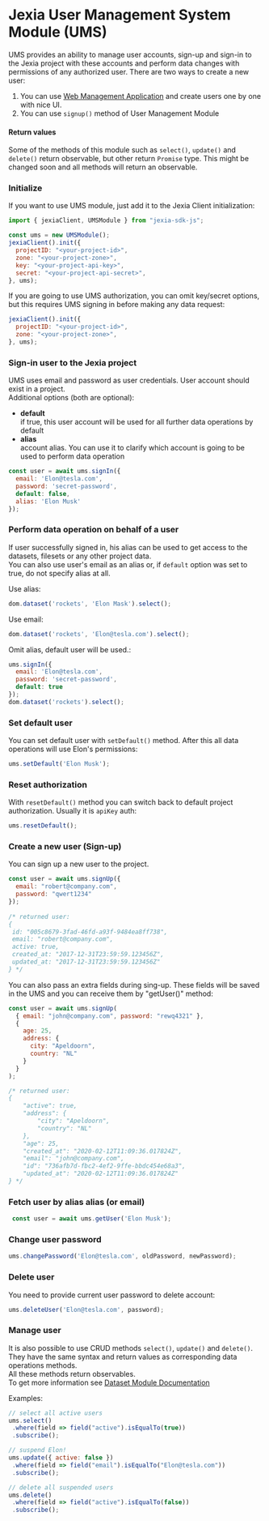 # Jexia User Management System Module (UMS) 
UMS provides an ability to manage user accounts, sign-up and sign-in to the Jexia project with these accounts and perform  data changes with permissions of any authorized user. There are two ways to create a new user:   
  
1. You can use [Web Management Application](https://docs.jexia.com/getting-started/user-management/) and create  users one by one with nice UI.   
2. You can use `signup()` method of User Management Module  
  
#### Return values
Some of the methods of this module such as `select()`, `update()` and `delete()` return observable, but other return `Promise` type. This might be changed soon and all methods will return an observable.  
  
### Initialize
If you want to use UMS module, just add it to the Jexia Client initialization:
```javascript
import { jexiaClient, UMSModule } from "jexia-sdk-js";

const ums = new UMSModule();
jexiaClient().init({
  projectID: "<your-project-id>",
  zone: "<your-project-zone>",
  key: "<your-project-api-key>",
  secret: "<your-project-api-secret>",
}, ums);
```
 If you are going to use UMS authorization, you can omit key/secret options,
 but this requires UMS signing in before making any data request:
```javascript
jexiaClient().init({
  projectID: "<your-project-id>",
  zone: "<your-project-zone>",
}, ums);
```

### Sign-in user to the Jexia project  
UMS uses email and password as user credentials. User account should exist in a project.    
Additional options (both are optional):  
- **default**  
  if true, this user account will be used for all further data operations by default  
- **alias**  
  account alias. You can use it to clarify which account is going to be used to perform data operation  
   
```javascript 
const user = await ums.signIn({    
  email: 'Elon@tesla.com',    
  password: 'secret-password',    
  default: false,   
  alias: 'Elon Musk'  
});  
```

### Perform data operation on behalf of a user 
If user successfully signed in, his alias can be used to get access to the datasets, filesets or any other project data.   
You can also use user's email as an alias or, if `default` option was set to true, do not specify alias at all.  
  
Use alias:     
```javascript 
dom.dataset('rockets', 'Elon Mask').select();  
```    
 Use email:  
```javascript 
dom.dataset('rockets', 'Elon@tesla.com').select(); 
```    
   
Omit alias, default user will be used.:  
```javascript 
ums.signIn({    
  email: 'Elon@tesla.com',    
  password: 'secret-password',    
  default: true  
});   
dom.dataset('rockets').select(); 
```      

### Set default user  
You can set default user with `setDefault()` method. After this all data operations will use Elon's permissions:  
```javascript 
ums.setDefault('Elon Musk'); 
```    

### Reset authorization  
With `resetDefault()` method you can switch back to default project authorization. Usually it is `apiKey` auth:  
```javascript 
ums.resetDefault();  
```

### Create a new user (Sign-up)  
You can sign up a new user to the project.  
```javascript 
const user = await ums.signUp({    
  email: "robert@company.com",    
  password: "qwert1234" 
});  
  
/* returned user: 
{  
 id: "005c8679-3fad-46fd-a93f-9484ea8ff738",
 email: "robert@company.com", 
 active: true, 
 created_at: "2017-12-31T23:59:59.123456Z", 
 updated_at: "2017-12-31T23:59:59.123456Z"
} */  
```

You can also pass an extra fields during sing-up. These fields will be saved in the UMS and you can receive them by
"getUser()" method:
```javascript
const user = await ums.signUp(
  { email: "john@company.com", password: "rewq4321" },
  { 
    age: 25, 
    address: { 
      city: "Apeldoorn",
      country: "NL"
    }
  }
);

/* returned user:
{
    "active": true,
    "address": {
        "city": "Apeldoorn",
        "country": "NL"
    },
    "age": 25,
    "created_at": "2020-02-12T11:09:36.017824Z",
    "email": "john@company.com",
    "id": "736afb7d-fbc2-4ef2-9ffe-bbdc454e68a3",
    "updated_at": "2020-02-12T11:09:36.017824Z"
} */
```

### Fetch user by alias alias (or email) 
```javascript 
 const user = await ums.getUser('Elon Musk'); 
```
 
### Change user password 
```javascript
ums.changePassword('Elon@tesla.com', oldPassword, newPassword); 
```

### Delete user  
You need to provide current user password to delete account:  
```javascript 
ums.deleteUser('Elon@tesla.com', password); 
```
  
### Manage user  
It is also possible to use CRUD methods `select()`, `update()` and `delete()`. They have the same syntax  and return values as corresponding data operations methods.  
All these methods return observables.   
To get more information see [Dataset Module Documentation](https://jexia.github.io/jexia-sdk-js/additional-documentation/dataset-operations.html)  
  
Examples:  
```javascript  
// select all active users  
ums.select()  
 .where(field => field("active").isEqualTo(true))  
 .subscribe();  
```
```javascript  
// suspend Elon!  
ums.update({ active: false })  
 .where(field => field("email").isEqualTo("Elon@tesla.com"))  
 .subscribe();  
```
```javascript  
// delete all suspended users  
ums.delete()  
 .where(field => field("active").isEqualTo(false))  
 .subscribe();  
```
